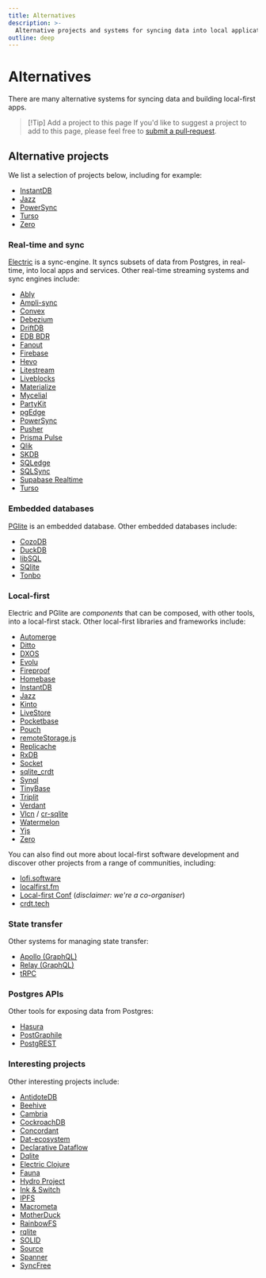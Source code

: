 ```yaml
---
title: Alternatives
description: >-
  Alternative projects and systems for syncing data into local applications.
outline: deep
---
```


# Alternatives

There are many alternative systems for syncing data and building local-first apps.

> [!Tip] Add a project to this page
> If you'd like to suggest a project to add to this page, please feel free to
> <span class="no-wrap-sm">[submit a pull‑request](https://github.com/electric-sql/electric/edit/main/website/docs/reference/alternatives.md)</span>.

## Alternative projects

We list a selection of projects below, including for example:

- [InstantDB](https://www.instantdb.com)
- [Jazz](https://jazz.tools)
- [PowerSync](https://www.powersync.co)
- [Turso](https://turso.tech)
- [Zero](https://zerosync.dev)

### Real-time and sync

[Electric](/product/sync) is a sync-engine. It syncs subsets of data from Postgres, in real-time, into local apps and services. Other real-time streaming systems and sync engines include:

- [Ably](https://ably.com)
- [Ampli-sync](https://ampliapps.com/sqlite-sync)
- [Convex](https://www.convex.dev)
- [Debezium](https://debezium.io/)
- [DriftDB](https://driftdb.com)
- [EDB BDR](https://www.enterprisedb.com/docs/pgd/4/bdr)
- [Fanout](https://www.fastly.com/products/fanout)
- [Firebase](https://firebase.google.com)
- [Hevo](https://hevodata.com/)
- [Litestream](https://litestream.io)
- [Liveblocks](https://liveblocks.io)
- [Materialize](https://materialize.com)
- [Mycelial](https://mycelial.com)
- [PartyKit](https://partykit.io)
- [pgEdge](https://www.pgedge.com)
- [PowerSync](https://www.powersync.co)
- [Pusher](https://pusher.com)
- [Prisma Pulse](https://www.prisma.io/data-platform/pulse)
- [Qlik](https://www.qlik.com/us/products/qlik-data-streaming-cdc)
- [SKDB](https://skdb.io)
- [SQLedge](https://github.com/zknill/sqledge)
- [SQLSync](https://github.com/orbitinghail/sqlsync)
- [Supabase Realtime](https://supabase.com/docs/guides/realtime)
- [Turso](https://turso.tech)

### Embedded databases

[PGlite](/product/pglite) is an embedded database. Other embedded databases include:

- [CozoDB](https://www.cozodb.org)
- [DuckDB](https://duckdb.org)
- [libSQL](https://turso.tech/libsql)
- [SQlite](https://www.sqlite.org)
- [Tonbo](https://github.com/tonbo-io/tonbo)

### Local-first

Electric and PGlite are *components* that can be composed, with other tools, into a local-first stack. Other local-first libraries and frameworks include:

- [Automerge](https://automerge.org)
- [Ditto](https://ditto.live)
- [DXOS](https://dxos.org)
- [Evolu](https://github.com/evoluhq/evolu)
- [Fireproof](https://fireproof.storage)
- [Homebase](https://homebase.io)
- [InstantDB](https://www.instantdb.com)
- [Jazz](https://jazz.tools)
- [Kinto](https://kinto-storage.org)
- [LiveStore](https://github.com/livestorejs)
- [Pocketbase](https://pocketbase.io)
- [Pouch](https://pouchdb.com)
- [remoteStorage.js](https://remotestorage.io)
- [Replicache](https://replicache.dev)
- [RxDB](https://rxdb.info)
- [Socket](https://socketsupply.co)
- [sqlite_crdt](https://github.com/cachapa/sqlite_crdt)
- [Synql](https://github.com/coast-team/synql)
- [TinyBase](https://tinybase.org)
- [Triplit](https://www.triplit.dev)
- [Verdant](https://github.com/a-type/verdant)
- [Vlcn](https://vlcn.io) / [cr-sqlite](https://github.com/vlcn-io/cr-sqlite)
- [Watermelon](https://nozbe.github.io/WatermelonDB)
- [Yjs](https://yjs.dev)
- [Zero](https://zerosync.dev)

You can also find out more about local-first software development and discover other projects from a range of communities, including:

- [lofi.software](https://lofi.software)
- [localfirst.fm](https://www.localfirst.fm)
- [Local-first Conf](https://www.localfirstconf.com) (*disclaimer: we're a co-organiser*)
- [crdt.tech](https://crdt.tech)

### State transfer

Other systems for managing state transfer:

- [Apollo (GraphQL)](https://www.apollographql.com)
- [Relay (GraphQL)](https://relay.dev)
- [tRPC](https://trpc.io)

### Postgres APIs

Other tools for exposing data from Postgres:

- [Hasura](https://hasura.io)
- [PostGraphile](https://www.graphile.org/postgraphile)
- [PostgREST](https://postgrest.org/en/stable)

### Interesting projects

Other interesting projects include:

- [AntidoteDB](https://www.antidotedb.eu)
- [Beehive](https://www.inkandswitch.com/beehive)
- [Cambria](https://www.inkandswitch.com/cambria)
- [CockroachDB](https://www.cockroachlabs.com/product)
- [Concordant](https://github.com/concordant)
- [Dat-ecosystem](https://blog.dat-ecosystem.org/staying-connected)
- [Declarative Dataflow](https://github.com/comnik/declarative-dataflow)
- [Dqlite](https://dqlite.io)
- [Electric Clojure](https://github.com/hyperfiddle/electric)
- [Fauna](https://fauna.com)
- [Hydro Project](https://hydro.run/research)
- [Ink & Switch](https://www.inkandswitch.com)
- [IPFS](https://ipfs.tech)
- [Macrometa](https://www.macrometa.com)
- [MotherDuck](https://motherduck.com)
- [RainbowFS](https://rainbowfs.lip6.fr)
- [rqlite](https://github.com/rqlite/rqlite)
- [SOLID](https://solidproject.org)
- [Source](https://source.network)
- [Spanner](https://cloud.google.com/spanner/)
- [SyncFree](https://pages.lip6.fr/syncfree/index.php/crdt-resources.html)

